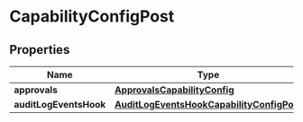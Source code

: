 

# CapabilityConfigPost


## Properties

| Name | Type | Description | Notes |
|------------ | ------------- | ------------- | -------------|
|**approvals** | [**ApprovalsCapabilityConfig**](ApprovalsCapabilityConfig.md) |  |  [optional] |
|**auditLogEventsHook** | [**AuditLogEventsHookCapabilityConfigPost**](AuditLogEventsHookCapabilityConfigPost.md) |  |  [optional] |



